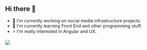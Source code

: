 ## Hi there 👋

- 🔭 I'm currently working on social media infrastructure projects.
- 🌱 I'm currently learning Front End and other programming stuff.
- ⭐️ I'm really interested in Angular and UX.

<picture>
  <source
    srcset="https://github-readme-stats.vercel.app/api?username=al-march&show_icons=true&theme=dark"
    media="(prefers-color-scheme: dark)"
  />
  <source
    srcset="https://github-readme-stats.vercel.app/api?username=al-march&show_icons=true"
    media="(prefers-color-scheme: light), (prefers-color-scheme: no-preference)"
  />
  <img src="https://github-readme-stats.vercel.app/api?username=al-march&show_icons=true" />
</picture>

